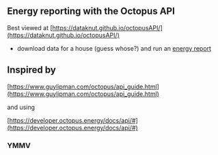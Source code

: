 ## Energy reporting with the Octopus API

Best viewed at [https://dataknut.github.io/octopusAPI/](https://dataknut.github.io/octopusAPI/)

 * download data for a house (guess whose?) and run an [energy report](energyReport.html)


## Inspired by

[https://www.guylipman.com/octopus/api_guide.html](https://www.guylipman.com/octopus/api_guide.html)

and using

[https://developer.octopus.energy/docs/api/#](https://developer.octopus.energy/docs/api/#)

### YMMV
